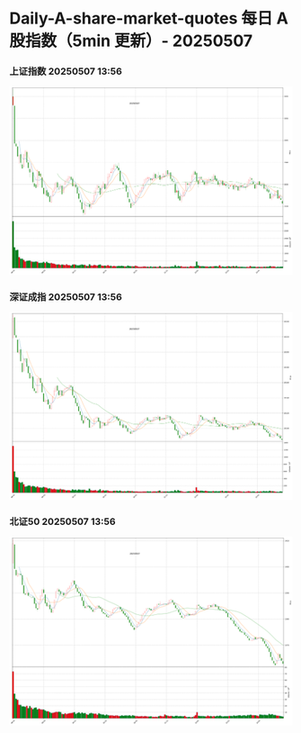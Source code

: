 
# Daily-A-share-market-quotes 每日 A 股指数（5min 更新）- 20250507

### 上证指数 20250507 13:56
![](./fig/2025/5/20250507-sh000001.png)

### 深证成指 20250507 13:56
![](./fig/2025/5/20250507-sz399001.png)

### 北证50 20250507 13:56
![](./fig/2025/5/20250507-bj899050.png)
